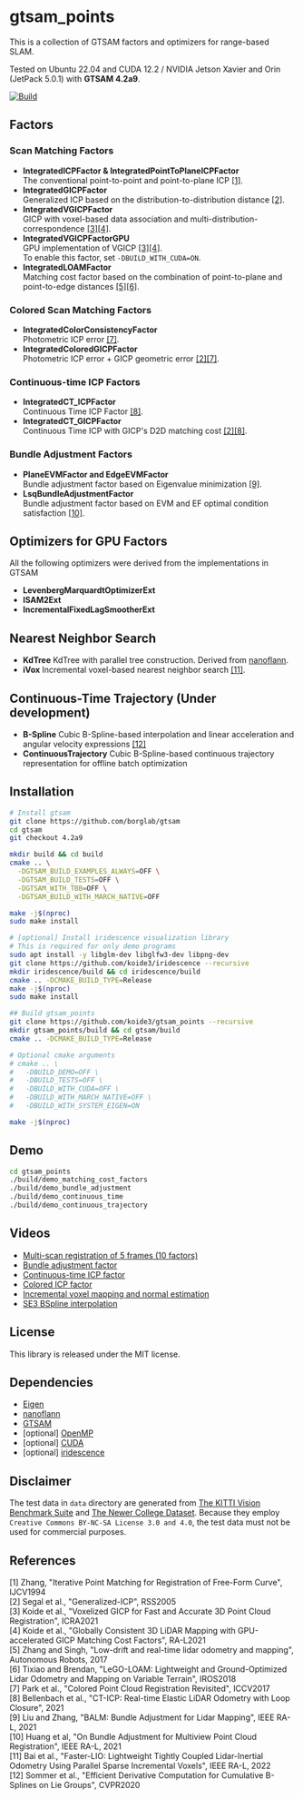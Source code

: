 # gtsam_points

This is a collection of GTSAM factors and optimizers for range-based SLAM.

Tested on Ubuntu 22.04 and CUDA 12.2 / NVIDIA Jetson Xavier and Orin (JetPack 5.0.1) with **GTSAM 4.2a9**.

[![Build](https://github.com/koide3/gtsam_points/actions/workflows/build.yml/badge.svg)](https://github.com/koide3/gtsam_points/actions/workflows/build.yml)

## Factors

### Scan Matching Factors

- **IntegratedICPFactor & IntegratedPointToPlaneICPFactor**  
    The conventional point-to-point and point-to-plane ICP [[1]](#ICP).
- **IntegratedGICPFactor**  
    Generalized ICP based on the distribution-to-distribution distance [[2]](#GICP).
- **IntegratedVGICPFactor**  
    GICP with voxel-based data association and multi-distribution-correspondence [[3]](#VGICP1)[[4]](#VGICP2).
- **IntegratedVGICPFactorGPU**  
    GPU implementation of VGICP [[3]](#VGICP1)[[4]](#VGICP2).  
    To enable this factor, set ```-DBUILD_WITH_CUDA=ON```.
- **IntegratedLOAMFactor**  
    Matching cost factor based on the combination of point-to-plane and point-to-edge distances [[5]](#LOAM)[[6]](#LEGO).


### Colored Scan Matching Factors

- **IntegratedColorConsistencyFactor**  
    Photometric ICP error [[7]](#COLORED).
- **IntegratedColoredGICPFactor**  
    Photometric ICP error + GICP geometric error [[2]](#GICP)[[7]](#COLORED).


### Continuous-time ICP Factors

- **IntegratedCT_ICPFactor**  
    Continuous Time ICP Factor [[8]](#CTICP).
- **IntegratedCT_GICPFactor**  
    Continuous Time ICP with GICP's D2D matching cost [[2]](#GICP)[[8]](#CTICP).


### Bundle Adjustment Factors

- **PlaneEVMFactor and EdgeEVMFactor**  
    Bundle adjustment factor based on Eigenvalue minimization [[9]](#BA_EVM).
- **LsqBundleAdjustmentFactor**  
    Bundle adjustment factor based on EVM and EF optimal condition satisfaction [[10]](#BA_LSQ).


## Optimizers for GPU Factors

All the following optimizers were derived from the implementations in GTSAM

- **LevenbergMarquardtOptimizerExt**
- **ISAM2Ext**
- **IncrementalFixedLagSmootherExt**


## Nearest Neighbor Search
- **KdTree**
    KdTree with parallel tree construction. Derived from [nanoflann](https://github.com/jlblancoc/nanoflann).
- **iVox**
    Incremental voxel-based nearest neighbor search [[11]](#IVOX).


## Continuous-Time Trajectory (Under development)
- **B-Spline**
    Cubic B-Spline-based interpolation and linear acceleration and angular velocity expressions [[12]](#BSPLINE_D)
- **ContinuousTrajectory**
    Cubic B-Spline-based continuous trajectory representation for offline batch optimization


## Installation

```bash
# Install gtsam
git clone https://github.com/borglab/gtsam
cd gtsam
git checkout 4.2a9

mkdir build && cd build
cmake .. \
  -DGTSAM_BUILD_EXAMPLES_ALWAYS=OFF \
  -DGTSAM_BUILD_TESTS=OFF \
  -DGTSAM_WITH_TBB=OFF \
  -DGTSAM_BUILD_WITH_MARCH_NATIVE=OFF

make -j$(nproc)
sudo make install

# [optional] Install iridescence visualization library
# This is required for only demo programs
sudo apt install -y libglm-dev libglfw3-dev libpng-dev
git clone https://github.com/koide3/iridescence --recursive
mkdir iridescence/build && cd iridescence/build
cmake .. -DCMAKE_BUILD_TYPE=Release
make -j$(nproc)
sudo make install

## Build gtsam_points
git clone https://github.com/koide3/gtsam_points --recursive
mkdir gtsam_points/build && cd gtsam/build
cmake .. -DCMAKE_BUILD_TYPE=Release

# Optional cmake arguments
# cmake .. \
#   -DBUILD_DEMO=OFF \
#   -DBUILD_TESTS=OFF \
#   -DBUILD_WITH_CUDA=OFF \
#   -DBUILD_WITH_MARCH_NATIVE=OFF \
#   -DBUILD_WITH_SYSTEM_EIGEN=ON

make -j$(nproc)
```

## Demo

```bash
cd gtsam_points
./build/demo_matching_cost_factors
./build/demo_bundle_adjustment
./build/demo_continuous_time
./build/demo_continuous_trajectory
```

## Videos

- [Multi-scan registration of 5 frames (10 factors)](https://youtu.be/HCXCWlx_VOM)
- [Bundle adjustment factor](https://youtu.be/tuDV0GCOZXg)
- [Continuous-time ICP factor](https://youtu.be/Xv2-qDlzQYM)
- [Colored ICP factor](https://youtu.be/xEQmiFV79LU)
- [Incremental voxel mapping and normal estimation](https://youtu.be/gDiKqQDc7yo)
- [SE3 BSpline interpolation](https://youtu.be/etAI8go3b8U)

## License

This library is released under the MIT license.

## Dependencies
- [Eigen](https://eigen.tuxfamily.org/index.php)
- [nanoflann](https://github.com/jlblancoc/nanoflann)
- [GTSAM](https://gtsam.org/)
- [optional] [OpenMP](https://www.openmp.org/)
- [optional] [CUDA](https://developer.nvidia.com/cuda-toolkit)
- [optional] [iridescence](https://github.com/koide3/iridescence)


## Disclaimer

The test data in ```data``` directory are generated from [The KITTI Vision Benchmark Suite](http://www.cvlibs.net/datasets/kitti/) and [The Newer College Dataset](https://ori-drs.github.io/newer-college-dataset/). Because they employ ```Creative Commons BY-NC-SA License 3.0 and 4.0```, the test data must not be used for commercial purposes.

## References
<a name="ICP"></a> [1] Zhang, "Iterative Point Matching for Registration of Free-Form Curve", IJCV1994  
<a name="GICP"></a> [2] Segal et al., "Generalized-ICP", RSS2005  
<a name="VGICP1"></a> [3] Koide et al., "Voxelized GICP for Fast and Accurate 3D Point Cloud Registration", ICRA2021  
<a name="VGICP2"></a> [4] Koide et al., "Globally Consistent 3D LiDAR Mapping with GPU-accelerated GICP Matching Cost Factors", RA-L2021  
<a name="LOAM"></a> [5] Zhang and Singh, "Low-drift and real-time lidar odometry and mapping", Autonomous Robots, 2017  
<a name="LEGO"></a> [6] Tixiao and Brendan, "LeGO-LOAM: Lightweight and Ground-Optimized Lidar Odometry and Mapping on Variable Terrain", IROS2018  
<a name="COLORED"></a> [7] Park et al., "Colored Point Cloud Registration Revisited", ICCV2017  
<a name="CTICP"></a> [8] Bellenbach et al., "CT-ICP: Real-time Elastic LiDAR Odometry with Loop Closure", 2021  
<a name="BA_EVM"></a> [9] Liu and Zhang, "BALM: Bundle Adjustment for Lidar Mapping", IEEE RA-L, 2021  
<a name="BA_LSQ"></a> [10] Huang et al, "On Bundle Adjustment for Multiview Point Cloud Registration", IEEE RA-L, 2021  
<a name="IVOX"></a> [11] Bai et al., "Faster-LIO: Lightweight Tightly Coupled Lidar-Inertial Odometry Using Parallel Sparse Incremental Voxels", IEEE RA-L, 2022  
<a name="BSPLINE_D"></a> [12] Sommer et al., "Efficient Derivative Computation for Cumulative B-Splines on Lie Groups", CVPR2020
